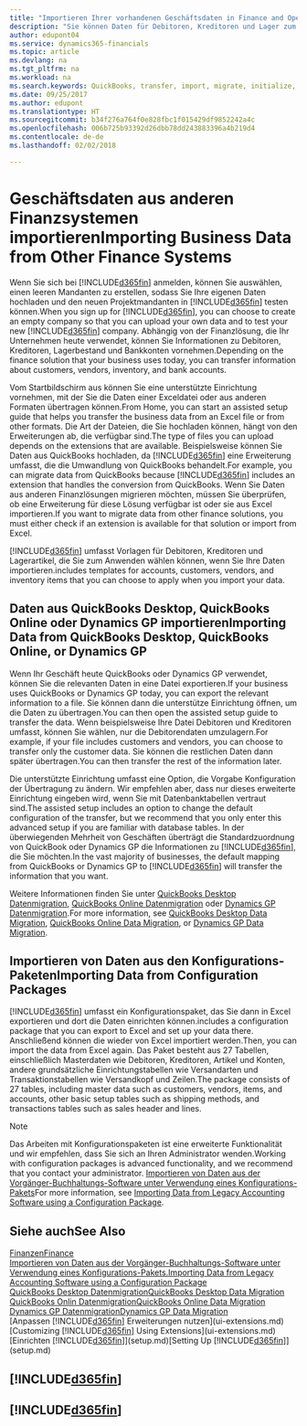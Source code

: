 ```yaml
---
title: "Importieren Ihrer vorhandenen Geschäftsdaten in Finance and Operations, Business edition | Microsoft Docs"
description: "Sie können Daten für Debitoren, Kreditoren und Lager zum Beispiel aus Excel oder QuickBooks oder Dynamics GP in Finance and Operations, Business edition migrieren."
author: edupont04
ms.service: dynamics365-financials
ms.topic: article
ms.devlang: na
ms.tgt_pltfrm: na
ms.workload: na
ms.search.keywords: QuickBooks, transfer, import, migrate, initialize, implement
ms.date: 09/25/2017
ms.author: edupont
ms.translationtype: HT
ms.sourcegitcommit: b34f276a764f0e828fbc1f015429df9852242a4c
ms.openlocfilehash: 006b725b93392d26dbb78dd243883396a4b219d4
ms.contentlocale: de-de
ms.lasthandoff: 02/02/2018

---
```

# <a name="importing-business-data-from-other-finance-systems"></a><span data-ttu-id="84786-103">Geschäftsdaten aus anderen Finanzsystemen importieren</span><span class="sxs-lookup"><span data-stu-id="84786-103">Importing Business Data from Other Finance Systems</span></span>
<span data-ttu-id="84786-104">Wenn Sie sich bei [!INCLUDE[d365fin](includes/d365fin_md.md)] anmelden, können Sie auswählen, einen leeren Mandanten zu erstellen, sodass Sie Ihre eigenen Daten hochladen und den neuen Projektmandanten in [!INCLUDE[d365fin](includes/d365fin_md.md)] testen können.</span><span class="sxs-lookup"><span data-stu-id="84786-104">When you sign up for [!INCLUDE[d365fin](includes/d365fin_md.md)], you can choose to create an empty company so that you can upload your own data and to test your new [!INCLUDE[d365fin](includes/d365fin_md.md)] company.</span></span> <span data-ttu-id="84786-105">Abhängig von der Finanzlösung, die Ihr Unternehmen heute verwendet, können Sie Informationen zu Debitoren, Kreditoren, Lagerbestand und Bankkonten vornehmen.</span><span class="sxs-lookup"><span data-stu-id="84786-105">Depending on the finance solution that your business uses today, you can transfer information about customers, vendors, inventory, and bank accounts.</span></span>  

<span data-ttu-id="84786-106">Vom Startbildschirm aus können Sie eine unterstützte Einrichtung vornehmen, mit der Sie die Daten einer Exceldatei oder aus anderen Formaten übertragen können.</span><span class="sxs-lookup"><span data-stu-id="84786-106">From Home, you can start an assisted setup guide that helps you transfer the business data from an Excel file or from other formats.</span></span> <span data-ttu-id="84786-107">Die Art der Dateien, die Sie hochladen können, hängt von den Erweiterungen ab, die verfügbar sind.</span><span class="sxs-lookup"><span data-stu-id="84786-107">The type of files you can upload depends on the extensions that are available.</span></span> <span data-ttu-id="84786-108">Beispielsweise können Sie Daten aus QuickBooks hochladen, da [!INCLUDE[d365fin](includes/d365fin_md.md)] eine Erweiterung umfasst, die die Umwandlung von QuickBooks behandelt.</span><span class="sxs-lookup"><span data-stu-id="84786-108">For example, you can migrate data from QuickBooks because [!INCLUDE[d365fin](includes/d365fin_md.md)] includes an extension that handles the conversion from QuickBooks.</span></span> <span data-ttu-id="84786-109">Wenn Sie Daten aus anderen Finanzlösungen migrieren möchten, müssen Sie überprüfen, ob eine Erweiterung für diese Lösung verfügbar ist oder sie aus Excel importieren.</span><span class="sxs-lookup"><span data-stu-id="84786-109">If you want to migrate data from other finance solutions, you must either check if an extension is available for that solution or import from Excel.</span></span>  

[!INCLUDE[d365fin](includes/d365fin_md.md)] <span data-ttu-id="84786-110"> umfasst Vorlagen für Debitoren, Kreditoren und Lagerartikel, die Sie zum Anwenden wählen können, wenn Sie Ihre Daten importieren.</span><span class="sxs-lookup"><span data-stu-id="84786-110">includes templates for accounts, customers, vendors, and inventory items that you can choose to apply when you import your data.</span></span>  

## <a name="importing-data-from-quickbooks-desktop-quickbooks-online-or-dynamics-gp"></a><span data-ttu-id="84786-111">Daten aus QuickBooks Desktop, QuickBooks Online oder Dynamics GP importieren</span><span class="sxs-lookup"><span data-stu-id="84786-111">Importing Data from QuickBooks Desktop, QuickBooks Online, or Dynamics GP</span></span>
<span data-ttu-id="84786-112">Wenn Ihr Geschäft heute QuickBooks oder Dynamics GP verwendet, können Sie die relevanten Daten in eine Datei exportieren.</span><span class="sxs-lookup"><span data-stu-id="84786-112">If your business uses QuickBooks or Dynamics GP today, you can export the relevant information to a file.</span></span> <span data-ttu-id="84786-113">Sie können dann die unterstütze Einrichtung öffnen, um die Daten zu übertragen.</span><span class="sxs-lookup"><span data-stu-id="84786-113">You can then open the assisted setup guide to transfer the data.</span></span>
<span data-ttu-id="84786-114">Wenn beispielsweise Ihre Datei Debitoren und Kreditoren umfasst, können Sie wählen, nur die Debitorendaten umzulagern.</span><span class="sxs-lookup"><span data-stu-id="84786-114">For example, if your file includes customers and vendors, you can choose to transfer only the customer data.</span></span> <span data-ttu-id="84786-115">Sie können die restlichen Daten dann später übertragen.</span><span class="sxs-lookup"><span data-stu-id="84786-115">You can then transfer the rest of the information later.</span></span>  

<span data-ttu-id="84786-116">Die unterstützte Einrichtung umfasst eine Option, die Vorgabe Konfiguration der Übertragung zu ändern. Wir empfehlen aber, dass nur dieses erweiterte Einrichtung eingeben wird, wenn Sie mit Datenbanktabellen vertraut sind.</span><span class="sxs-lookup"><span data-stu-id="84786-116">The assisted setup includes an option to change the default configuration of the transfer, but we recommend that you only enter this advanced setup if you are familiar with database tables.</span></span> <span data-ttu-id="84786-117">In der überwiegenden Mehrheit von Geschäften überträgt die Standardzuordnung von QuickBook oder Dynamics GP die Informationen zu [!INCLUDE[d365fin](includes/d365fin_md.md)], die Sie möchten.</span><span class="sxs-lookup"><span data-stu-id="84786-117">In the vast majority of businesses, the default mapping from QuickBooks or Dynamics GP to [!INCLUDE[d365fin](includes/d365fin_md.md)] will transfer the information that you want.</span></span>  

<span data-ttu-id="84786-118">Weitere Informationen finden Sie unter [QuickBooks Desktop Datenmigration](ui-extensions-quickbooks-data-migration.md), [QuickBooks Online Datenmigration](ui-extensions-quickbooks-online-data-migration.md) oder [Dynamics GP Datenmigration](ui-extensions-dynamicsgp-data-migration.md).</span><span class="sxs-lookup"><span data-stu-id="84786-118">For more information, see [QuickBooks Desktop Data Migration](ui-extensions-quickbooks-data-migration.md), [QuickBooks Online Data Migration](ui-extensions-quickbooks-online-data-migration.md), or [Dynamics GP Data Migration](ui-extensions-dynamicsgp-data-migration.md).</span></span>  

## <a name="importing-data-from-configuration-packages"></a><span data-ttu-id="84786-119">Importieren von Daten aus den Konfigurations-Paketen</span><span class="sxs-lookup"><span data-stu-id="84786-119">Importing Data from Configuration Packages</span></span>
[!INCLUDE[d365fin](includes/d365fin_md.md)] <span data-ttu-id="84786-120"> umfasst ein Konfigurationspaket, das Sie dann in Excel exportieren und dort die Daten einrichten können.</span><span class="sxs-lookup"><span data-stu-id="84786-120">includes a configuration package that you can export to Excel and set up your data there.</span></span> <span data-ttu-id="84786-121">Anschließend können die wieder von Excel importiert werden.</span><span class="sxs-lookup"><span data-stu-id="84786-121">Then, you can import the data from Excel again.</span></span> <span data-ttu-id="84786-122">Das Paket besteht aus 27 Tabellen, einschließlich Masterdaten wie Debitoren, Kreditoren, Artikel und Konten, andere grundsätzliche Einrichtungstabellen wie Versandarten und Transaktionstabellen wie Versandkopf und Zeilen.</span><span class="sxs-lookup"><span data-stu-id="84786-122">The package consists of 27 tables, including master data such as customers, vendors, items, and accounts, other basic setup tables such as shipping methods, and transactions tables such as sales header and lines.</span></span>  

> [!NOTE]  
>   <span data-ttu-id="84786-123">Das Arbeiten mit Konfigurationspaketen ist eine erweiterte Funktionalität und wir empfehlen, dass Sie sich an Ihren Administrator wenden.</span><span class="sxs-lookup"><span data-stu-id="84786-123">Working with configuration packages is advanced functionality, and we recommend that you contact your administrator.</span></span> <span data-ttu-id="84786-124">[Importieren von Daten aus der Vorgänger-Buchhaltungs-Software unter Verwendung eines Konfigurations-Pakets](across-import-data-configuration-packages.md)</span><span class="sxs-lookup"><span data-stu-id="84786-124">For more information, see [Importing Data from Legacy Accounting Software using a Configuration Package](across-import-data-configuration-packages.md).</span></span>  

## <a name="see-also"></a><span data-ttu-id="84786-125">Siehe auch</span><span class="sxs-lookup"><span data-stu-id="84786-125">See Also</span></span>
[<span data-ttu-id="84786-126">Finanzen</span><span class="sxs-lookup"><span data-stu-id="84786-126">Finance</span></span>](finance.md)  
[<span data-ttu-id="84786-127">Importieren von Daten aus der Vorgänger-Buchhaltungs-Software unter Verwendung eines Konfigurations-Pakets.</span><span class="sxs-lookup"><span data-stu-id="84786-127">Importing Data from Legacy Accounting Software using a Configuration Package</span></span>](across-import-data-configuration-packages.md)  
[<span data-ttu-id="84786-128">QuickBooks Desktop Datenmigration</span><span class="sxs-lookup"><span data-stu-id="84786-128">QuickBooks Desktop Data Migration</span></span>](ui-extensions-quickbooks-data-migration.md)  
[<span data-ttu-id="84786-129">QuickBooks Onlin Datenmigration</span><span class="sxs-lookup"><span data-stu-id="84786-129">QuickBooks Online Data Migration</span></span>](ui-extensions-quickbooks-online-data-migration.md)  
[<span data-ttu-id="84786-130">Dynamics GP Datenmigration</span><span class="sxs-lookup"><span data-stu-id="84786-130">Dynamics GP Data Migration</span></span>](ui-extensions-dynamicsgp-data-migration.md)  
<span data-ttu-id="84786-131">[Anpassen [!INCLUDE[d365fin](includes/d365fin_md.md)] Erweiterungen nutzen](ui-extensions.md) </span><span class="sxs-lookup"><span data-stu-id="84786-131">[Customizing [!INCLUDE[d365fin](includes/d365fin_md.md)] Using Extensions](ui-extensions.md) </span></span>  
<span data-ttu-id="84786-132">[Einrichten [!INCLUDE[d365fin](includes/d365fin_md.md)]](setup.md)</span><span class="sxs-lookup"><span data-stu-id="84786-132">[Setting Up [!INCLUDE[d365fin](includes/d365fin_md.md)]](setup.md)</span></span>

## [!INCLUDE[d365fin](includes/free_trial_md.md)]  
## [!INCLUDE[d365fin](includes/training_link_md.md)]

